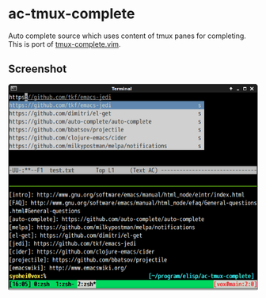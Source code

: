 # ac-tmux-complete

Auto complete source which uses content of tmux panes for completing.
This is port of [tmux-complete.vim](https://github.com/wellle/tmux-complete.vim).


## Screenshot

![ac-tmux-complete](image/ac-tmux-complete.png)
